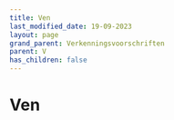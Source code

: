 ```yaml
---
title: Ven
last_modified_date: 19-09-2023
layout: page
grand_parent: Verkenningsvoorschriften
parent: V
has_children: false
---
```


Ven
===


